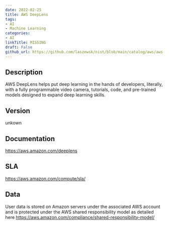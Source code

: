 ```yaml
---
date: 2022-02-25
title: AWS DeepLens
tags: 
- AI
- Machine Learning
categories: 
- AI
linkTitle: MISSING
draft: False         
github_url: https://github.com/laszewsk/nist/blob/main/catalog/aws/aws-deeplens.yaml
---
```


## Description

AWS DeepLens helps put deep learning in the hands of developers, literally, with a fully programmable video camera, tutorials, code, and pre-trained models designed to expand deep learning skills.

## Version

unkown

## Documentation

https://aws.amazon.com/deeplens

## SLA

https://aws.amazon.com/compute/sla/

## Data

User data is stored on Amazon servers under the associated AWS account and is protected under the AWS shared responsibility model as detailed here https://aws.amazon.com/compliance/shared-responsibility-model/
